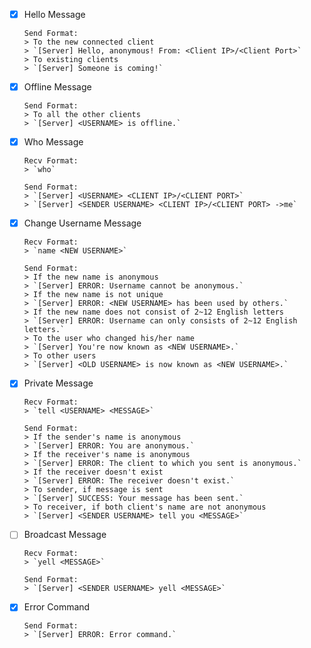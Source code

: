 - [x] Hello Message

      Send Format:
      > To the new connected client  
      > `[Server] Hello, anonymous! From: <Client IP>/<Client Port>`  
      > To existing clients  
      > `[Server] Someone is coming!`

- [x] Offline Message

      Send Format:
      > To all the other clients  
      > `[Server] <USERNAME> is offline.`

- [x] Who Message

      Recv Format:
      > `who`

      Send Format:
      > `[Server] <USERNAME> <CLIENT IP>/<CLIENT PORT>`  
      > `[Server] <SENDER USERNAME> <CLIENT IP>/<CLIENT PORT> ->me`

- [x] Change Username Message

      Recv Format:
      > `name <NEW USERNAME>`

      Send Format:
      > If the new name is anonymous  
      > `[Server] ERROR: Username cannot be anonymous.`  
      > If the new name is not unique  
      > `[Server] ERROR: <NEW USERNAME> has been used by others.`  
      > If the new name does not consist of 2~12 English letters  
      > `[Server] ERROR: Username can only consists of 2~12 English letters.`  
      > To the user who changed his/her name  
      > `[Server] You're now known as <NEW USERNAME>.`  
      > To other users  
      > `[Server] <OLD USERNAME> is now known as <NEW USERNAME>.`

- [x] Private Message

      Recv Format:
      > `tell <USERNAME> <MESSAGE>`

      Send Format:
      > If the sender's name is anonymous  
      > `[Server] ERROR: You are anonymous.`  
      > If the receiver's name is anonymous  
      > `[Server] ERROR: The client to which you sent is anonymous.`  
      > If the receiver doesn't exist  
      > `[Server] ERROR: The receiver doesn't exist.`  
      > To sender, if message is sent  
      > `[Server] SUCCESS: Your message has been sent.`  
      > To receiver, if both client's name are not anonymous  
      > `[Server] <SENDER USERNAME> tell you <MESSAGE>`

- [ ] Broadcast Message

      Recv Format:
      > `yell <MESSAGE>`

      Send Format:
      > `[Server] <SENDER USERNAME> yell <MESSAGE>`

- [x] Error Command

      Send Format:
      > `[Server] ERROR: Error command.`
